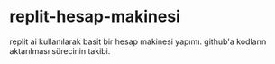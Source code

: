 # replit-hesap-makinesi
replit ai kullanılarak basit bir hesap makinesi yapımı. github'a kodların aktarılması sürecinin takibi.
